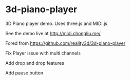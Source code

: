 3d-piano-player
===============

3D Piano player demo. Uses three.js and MIDI.js

See the demo live at http://midi.chongliu.me/

Fored from https://github.com/reality3d/3d-piano-player

Fix Player issue with multi channels

Add drop and drop features

Add pause button
